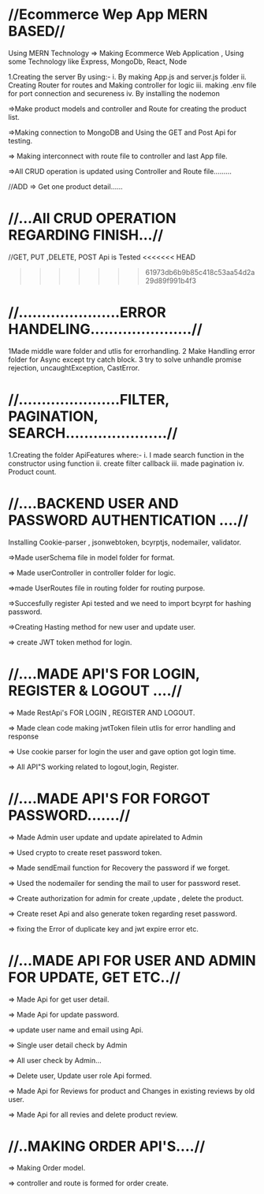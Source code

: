 //Ecommerce Wep App MERN BASED//
===

Using MERN Technology => Making Ecommerce Web Application , Using some Technology like Express, MongoDb, React, Node

1.Creating the server By using:-
i. By making App.js and server.js folder
ii. Creating Router for routes and Making controller for logic
iii. making .env file for port connection and secureness
iv. By installing the nodemon 


=>Make product models and controller and Route for creating the product list.

=>Making connection to MongoDB and Using the GET and Post Api for testing.

=> Making interconnect with route file to controller and last App file.


=>All CRUD operation is updated using Controller and Route file.........

//ADD => Get one product detail......

//...All CRUD OPERATION REGARDING FINISH...//
===
//GET, PUT ,DELETE, POST Api is Tested
<<<<<<< HEAD
>>>>>>> 61973db6b9b85c418c53aa54d2a29d89f991b4f3


//......................ERROR HANDELING......................//
=======
1Made middle ware folder and utlis for errorhandling. 
2 Make Handling error folder for Async except try catch block.
3 try to solve unhandle promise rejection, uncaughtException, CastError.  


//......................FILTER, PAGINATION, SEARCH......................//
=======

1.Creating the folder ApiFeatures where:-
i. I made search function in the constructor using function
ii. create filter callback
iii. made pagination
iv. Product count.



//....BACKEND USER AND PASSWORD AUTHENTICATION ....//
=======

Installing Cookie-parser , jsonwebtoken, bcyrptjs, nodemailer, validator.

=>Made  userSchema file in model folder for format.

=> Made userController in controller folder for logic.

=>made UserRoutes file in routing folder for routing purpose.

=>Succesfully register Api tested and we need to import bcyrpt for hashing password.

=>Creating Hasting method for new user and update user.

=> create JWT token method for login. 



//....MADE API'S FOR LOGIN, REGISTER & LOGOUT ....//
========

=> Made RestApi's FOR LOGIN , REGISTER AND LOGOUT.

=> Made clean code making jwtToken filein utlis for error handling and response

=> Use cookie parser for login the user and gave option got login time.

=> All API"S working related to logout,login, Register.



//....MADE API'S FOR FORGOT PASSWORD.......//
======

=> Made Admin user update and update apirelated to Admin

=> Used crypto to create reset password token.

=> Made sendEmail function for Recovery the password if we forget.

=> Used the nodemailer for sending the mail to user for password reset.

=> Create authorization for admin for create ,update , delete the product.
 
=> Create reset Api and also generate token regarding reset password.

=> fixing the Error of duplicate key and jwt expire error etc.


//...MADE API FOR USER AND ADMIN FOR UPDATE, GET ETC..//
======
=> Made Api for get user detail.

=> Made Api for update password.

=> update user name and email using Api.

=> Single user detail check by Admin

=> All user check by Admin...

=> Delete user, Update user role Api formed.

=> Made Api for Reviews for product and Changes in existing reviews by old user.

=> Made Api for all revies and delete product review.


//..MAKING ORDER API'S....//
=======
=> Making Order model.

=> controller and route is formed for order create.

